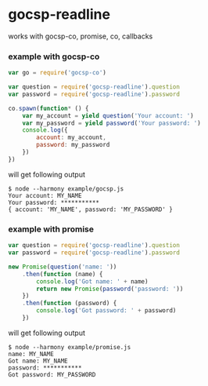 
# gocsp-readline

works with gocsp-co, promise, co, callbacks

### example with gocsp-co

```js
var go = require('gocsp-co')

var question = require('gocsp-readline').question
var password = require('gocsp-readline').password

co.spawn(function* () {
    var my_account = yield question('Your account: ')
    var my_password = yield password('Your password: ')
    console.log({
        account: my_account,
        password: my_password
    })
})
```

will get following output

```
$ node --harmony example/gocsp.js
Your account: MY_NAME
Your password: ***********
{ account: 'MY_NAME', password: 'MY_PASSWORD' }
```


### example with promise

```js
var question = require('gocsp-readline').question
var password = require('gocsp-readline').password

new Promise(question('name: '))
    .then(function (name) {
        console.log('Got name: ' + name)
        return new Promise(password('password: '))
    })
    .then(function (password) {
        console.log('Got password: ' + password)
    })
```

will get following output

```
$ node --harmony example/promise.js
name: MY_NAME
Got name: MY_NAME
password: ***********
Got password: MY_PASSWORD
```
